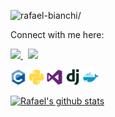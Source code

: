 <p align="left"> <img src=https://komarev.com/ghpvc/?username=rafael-bianchi alt=rafael-bianchi/></p>
 Connect with me here:<br />
 <p>
    <a href="https://www.linkedin.com/in/rafaelbianchi/">
    <img src="https://img.shields.io/badge/rafael-bianchi-386938188?style=flat&logo=linkedin">
  </a> &nbsp; 
  <a href="https://twitter.com/rfmbianchi">
    <img src="https://img.shields.io/badge/@rfmbianchi-30302f?style=flat&logo=twitter">
  </a>
</p>

<p align="left">
 <img src=https://raw.githubusercontent.com/devicons/devicon/master/icons/c/c-original.svg alt=c-original width="25" height="25"/>
 <img src=https://raw.githubusercontent.com/devicons/devicon/master/icons/python/python-plain.svg alt=python width="25" height="25"/>
 <img src=https://raw.githubusercontent.com/devicons/devicon/master/icons/visualstudio/visualstudio-plain.svg alt=vs-code width="25" height="25"/>
 <img src=https://raw.githubusercontent.com/devicons/devicon/master/icons/django/django-plain.svg alt=Django width="25" height="25"/>
 <img src= https://raw.githubusercontent.com/devicons/devicon/master/icons/docker/docker-plain.svg alt=Docker width="25" height="25"/>
</p>
 

[![Rafael's github stats](https://github-readme-stats.vercel.app/api?username=rafael-bianchi&count_private=true)](https://github.com/anuraghazra/github-readme-stats)
